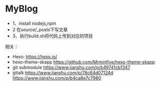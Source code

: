 # MyBlog
* 1、install nodejs,npm
* 2 在source/_posts下写文章
* 3、执行build.sh将代码上传到对应的项目


相关：
* Hexo: https://hexo.io/
* hexo-theme-skapp https://github.com/Mrminfive/hexo-theme-skapp
* git submodule https://www.jianshu.com/p/b49741cb1347
* gitalk https://www.jianshu.com/p/78c64d07124d https://www.jianshu.com/p/b4ca8e7c7980
